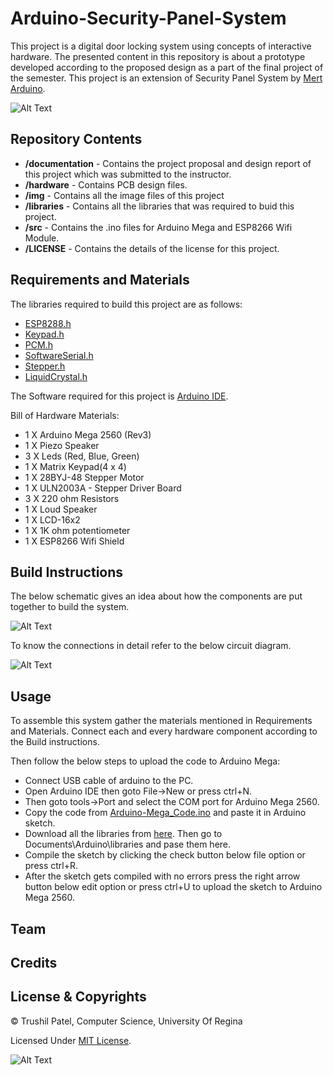 # Arduino-Security-Panel-System
This project is a digital door locking system using concepts of interactive hardware. The presented content in this repository is about a prototype developed according to the proposed design as a part of the final project of the semester. This project is an extension of Security Panel System by [Mert Arduino](http://mertarduinotutorial.blogspot.com/2017/01/arduino-tutorial-22-security-panel.html).

![Alt Text](https://github.com/trushil/Arduino-Security-Panel-System/blob/master/img/open-close-fromkeypad.gif)

## Repository Contents

* **/documentation** - Contains the project proposal and design report of this project which was submitted to the instructor. 
* **/hardware** - Contains PCB design files.
* **/img** - Contains all the image files of this project
* **/libraries** - Contains all the libraries that was required to buid this project.
* **/src** - Contains the .ino files for Arduino Mega and ESP8266 Wifi Module.
* **/LICENSE** - Contains the details of the license for this project.
  


## Requirements and Materials

The libraries required to build this project are as follows:

* [ESP8288.h](https://github.com/trushil/Arduino-Security-Panel-System/blob/master/libraries/ESP8266WiFi.h)
* [Keypad.h](https://github.com/trushil/Arduino-Security-Panel-System/blob/master/libraries/Keypad.h)
* [PCM.h](https://github.com/trushil/Arduino-Security-Panel-System/blob/master/libraries/PCM.h)
* [SoftwareSerial.h](https://github.com/trushil/Arduino-Security-Panel-System/blob/master/libraries/SoftwareSerial.h)
* [Stepper.h](https://github.com/trushil/Arduino-Security-Panel-System/blob/master/libraries/Stepper.h)
* [LiquidCrystal.h](https://github.com/trushil/Arduino-Security-Panel-System/blob/master/libraries/LiquidCrystal.h)

The Software required for this project is [Arduino IDE](https://www.arduino.cc/en/main/software).

Bill of Hardware Materials:
* 1 X Arduino Mega 2560 (Rev3)
* 1 X Piezo Speaker
* 3 X Leds (Red, Blue, Green)
* 1 X Matrix Keypad(4 x 4)
* 1 X 28BYJ-48 Stepper Motor
* 1 X ULN2003A - Stepper Driver Board
* 3 X 220 ohm Resistors
* 1 X Loud Speaker
* 1 X LCD-16x2
* 1 X 1K ohm potentiometer
* 1 X ESP8266 Wifi Shield

## Build Instructions
The below schematic gives an idea about how the components are put together to build the system.

![Alt Text](https://github.com/trushil/Arduino-Security-Panel-System/blob/master/img/schematic.png)

To know the connections in detail refer to the below circuit diagram.

![Alt Text](https://github.com/trushil/Arduino-Security-Panel-System/blob/master/img/circuit.jpg)


## Usage
To assemble this system gather the materials mentioned in Requirements and Materials. Connect each and every hardware component according to the Build instructions.

Then follow the below steps to upload the code to Arduino Mega:

* Connect USB cable of arduino to the PC.
* Open Arduino IDE then goto  File->New or press ctrl+N.
* Then goto tools->Port and select the COM port for Arduino Mega 2560.
* Copy the code from [Arduino-Mega_Code.ino](https://github.com/trushil/Arduino-Security-Panel-System/blob/master/src/Arduino-Mega_Code.ino) and paste it in Arduino sketch.
* Download all the libraries from [here](https://github.com/trushil/Arduino-Security-Panel-System/tree/master/libraries). Then go to Documents\Arduino\libraries and pase them here.
* Compile the sketch by clicking the check button below file option or press ctrl+R.
* After the sketch gets compiled with no errors press the right arrow button below edit option or press ctrl+U to upload the sketch to Arduino Mega 2560.

## Team

## Credits

## License & Copyrights

© Trushil Patel, Computer Science, University Of Regina

Licensed Under [MIT License](LICENSE).




![Alt Text](https://github.com/trushil/Arduino-Security-Panel-System/blob/master/img/open-close-fromwebpage.gif)
